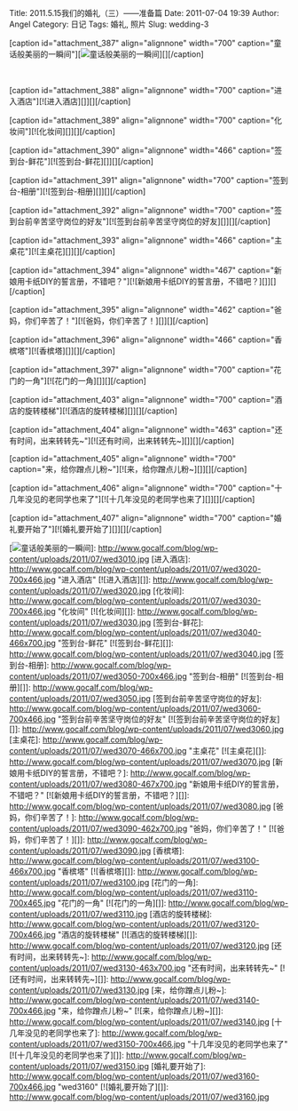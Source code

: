Title: 2011.5.15我们的婚礼（三）——准备篇
Date: 2011-07-04 19:39
Author: Angel
Category: 日记
Tags: 婚礼, 照片
Slug: wedding-3

[caption id="attachment_387" align="alignnone" width="700"
caption="童话般美丽的一瞬间"][![童话般美丽的一瞬间][]][][/caption]

<!--more-->  

[caption id="attachment_388" align="alignnone" width="700"
caption="进入酒店"][![进入酒店][]][][/caption]

[caption id="attachment_389" align="alignnone" width="700"
caption="化妆间"][![化妆间][]][][/caption]

[caption id="attachment_390" align="alignnone" width="466"
caption="签到台-鲜花"][![签到台-鲜花][]][][/caption]

[caption id="attachment_391" align="alignnone" width="700"
caption="签到台-相册"][![签到台-相册][]][][/caption]

[caption id="attachment_392" align="alignnone" width="700"
caption="签到台前辛苦坚守岗位的好友"][![签到台前辛苦坚守岗位的好友][]][][/caption]

[caption id="attachment_393" align="alignnone" width="466"
caption="主桌花"][![主桌花][]][][/caption]

[caption id="attachment_394" align="alignnone" width="467"
caption="新娘用卡纸DIY的誓言册，不错吧？"][![新娘用卡纸DIY的誓言册，不错吧？][]][][/caption]

[caption id="attachment_395" align="alignnone" width="462"
caption="爸妈，你们辛苦了！"][![爸妈，你们辛苦了！][]][][/caption]

[caption id="attachment_396" align="alignnone" width="466"
caption="香槟塔"][![香槟塔][]][][/caption]

[caption id="attachment_397" align="alignnone" width="700"
caption="花门的一角"][![花门的一角][]][][/caption]

[caption id="attachment_403" align="alignnone" width="700"
caption="酒店的旋转楼梯"][![酒店的旋转楼梯][]][][/caption]

[caption id="attachment_404" align="alignnone" width="463"
caption="还有时间，出来转转先~"][![还有时间，出来转转先~][]][][/caption]

[caption id="attachment_405" align="alignnone" width="700"
caption="来，给你蹭点儿粉~"][![来，给你蹭点儿粉~][]][][/caption]

[caption id="attachment_406" align="alignnone" width="700"
caption="十几年没见的老同学也来了"][![十几年没见的老同学也来了][]][][/caption]

[caption id="attachment_407" align="alignnone" width="700"
caption="婚礼要开始了"][![婚礼要开始了][]][][/caption]

  [童话般美丽的一瞬间]: http://www.gocalf.com/blog/wp-content/uploads/2011/07/wed3010-700x465.jpg
    "童话般美丽的一瞬间"
  [![童话般美丽的一瞬间][]]: http://www.gocalf.com/blog/wp-content/uploads/2011/07/wed3010.jpg
  [进入酒店]: http://www.gocalf.com/blog/wp-content/uploads/2011/07/wed3020-700x466.jpg
    "进入酒店"
  [![进入酒店][]]: http://www.gocalf.com/blog/wp-content/uploads/2011/07/wed3020.jpg
  [化妆间]: http://www.gocalf.com/blog/wp-content/uploads/2011/07/wed3030-700x466.jpg
    "化妆间"
  [![化妆间][]]: http://www.gocalf.com/blog/wp-content/uploads/2011/07/wed3030.jpg
  [签到台-鲜花]: http://www.gocalf.com/blog/wp-content/uploads/2011/07/wed3040-466x700.jpg
    "签到台-鲜花"
  [![签到台-鲜花][]]: http://www.gocalf.com/blog/wp-content/uploads/2011/07/wed3040.jpg
  [签到台-相册]: http://www.gocalf.com/blog/wp-content/uploads/2011/07/wed3050-700x466.jpg
    "签到台-相册"
  [![签到台-相册][]]: http://www.gocalf.com/blog/wp-content/uploads/2011/07/wed3050.jpg
  [签到台前辛苦坚守岗位的好友]: http://www.gocalf.com/blog/wp-content/uploads/2011/07/wed3060-700x466.jpg
    "签到台前辛苦坚守岗位的好友"
  [![签到台前辛苦坚守岗位的好友][]]: http://www.gocalf.com/blog/wp-content/uploads/2011/07/wed3060.jpg
  [主桌花]: http://www.gocalf.com/blog/wp-content/uploads/2011/07/wed3070-466x700.jpg
    "主桌花"
  [![主桌花][]]: http://www.gocalf.com/blog/wp-content/uploads/2011/07/wed3070.jpg
  [新娘用卡纸DIY的誓言册，不错吧？]: http://www.gocalf.com/blog/wp-content/uploads/2011/07/wed3080-467x700.jpg
    "新娘用卡纸DIY的誓言册，不错吧？"
  [![新娘用卡纸DIY的誓言册，不错吧？][]]: http://www.gocalf.com/blog/wp-content/uploads/2011/07/wed3080.jpg
  [爸妈，你们辛苦了！]: http://www.gocalf.com/blog/wp-content/uploads/2011/07/wed3090-462x700.jpg
    "爸妈，你们辛苦了！"
  [![爸妈，你们辛苦了！][]]: http://www.gocalf.com/blog/wp-content/uploads/2011/07/wed3090.jpg
  [香槟塔]: http://www.gocalf.com/blog/wp-content/uploads/2011/07/wed3100-466x700.jpg
    "香槟塔"
  [![香槟塔][]]: http://www.gocalf.com/blog/wp-content/uploads/2011/07/wed3100.jpg
  [花门的一角]: http://www.gocalf.com/blog/wp-content/uploads/2011/07/wed3110-700x465.jpg
    "花门的一角"
  [![花门的一角][]]: http://www.gocalf.com/blog/wp-content/uploads/2011/07/wed3110.jpg
  [酒店的旋转楼梯]: http://www.gocalf.com/blog/wp-content/uploads/2011/07/wed3120-700x466.jpg
    "酒店的旋转楼梯"
  [![酒店的旋转楼梯][]]: http://www.gocalf.com/blog/wp-content/uploads/2011/07/wed3120.jpg
  [还有时间，出来转转先~]: http://www.gocalf.com/blog/wp-content/uploads/2011/07/wed3130-463x700.jpg
    "还有时间，出来转转先~"
  [![还有时间，出来转转先~][]]: http://www.gocalf.com/blog/wp-content/uploads/2011/07/wed3130.jpg
  [来，给你蹭点儿粉~]: http://www.gocalf.com/blog/wp-content/uploads/2011/07/wed3140-700x466.jpg
    "来，给你蹭点儿粉~"
  [![来，给你蹭点儿粉~][]]: http://www.gocalf.com/blog/wp-content/uploads/2011/07/wed3140.jpg
  [十几年没见的老同学也来了]: http://www.gocalf.com/blog/wp-content/uploads/2011/07/wed3150-700x466.jpg
    "十几年没见的老同学也来了"
  [![十几年没见的老同学也来了][]]: http://www.gocalf.com/blog/wp-content/uploads/2011/07/wed3150.jpg
  [婚礼要开始了]: http://www.gocalf.com/blog/wp-content/uploads/2011/07/wed3160-700x466.jpg
    "wed3160"
  [![婚礼要开始了][]]: http://www.gocalf.com/blog/wp-content/uploads/2011/07/wed3160.jpg
